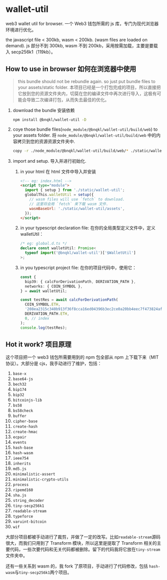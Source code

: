 # wallet-util

web3 wallet util for browser.
一个 Web3 钱包所需的 js 库，专门为现代浏览器环境进行优化。

the javascript file < 300kb, wasm < 200kb. (wasm files are loaded on demand).
js 部分不到 300kb, wasm 不到 200kb，采用按需加载，主要是要载入 secp256k1（119kb）。

## How to use in browser 如何在浏览器中使用

> this bundle should not be rebundle again. so just put bundle files to your assets/static folder.
> 本项目已经是一个打包完成的项目，所以直接把它放到您的资源文件夹内，切莫在您的编译文件中再次进行导入，这极有可能会导致二次编译打包，从而失去最佳的优化。

1. download the bundle 安装依赖
   ```bash
   npm install @bnqkl/wallet-util -D
   ```
1. coye those bundle files(`node_module/@bnqkl/wallet-util/build/web`) to your assets folder. 将 `node_module/@bnqkl/wallet-util/build/web` 中的内容拷贝到您的资源资源文件夹中.
   ```bash
   copy -r ./node_module/@bnqkl/wallet-util/build/web/* ./static/wallet-util/
   ```
1. import and setup. 导入并进行初始化.

   1. in your html 在 html 文件中导入并安装

      ```html
      <!-- eg: index.html -->
      <script type="module">
        import { setup } from './static/wallet-util';
        globalThis.walletUtil = setup({
          // wasm files will use `fetch` to download.
          // 这里将会用 `fetch` 来下载 wasm 文件.
          wasmBaseUrl: './static/wallet-util/assets',
        });
      </script>
      ```

   1. in your typescript declaration file: 在你的全局类型定义文件中，定义 walletUtil：

      ```ts
      /* eg: global.d.ts */
      declare const walletUtil: Promise<
        typeof import('@bnqkl/wallet-util')['$WalletUtil']
      >;
      ```

   1. in you typescript project file: 在你的项目代码中，使用它：

      ```ts
      const {
        bip39: { calcForDerivationPath, DERIVATION_PATH },
        networks: { COIN_SYMBOL },
      } = await walletUtil;

      const testRes = await calcForDerivationPath(
        COIN_SYMBOL.ETH,
        '208ea2315c340b913f36f8cca16ed04396b3ec2ce0a20bb4eec7f473824af7a32217161f65f93901dd9ebaf2d3b090cee46355b853f513dff8e75f3a4f5245f6',
        DERIVATION_PATH.ETH,
        0, // index
      );
      console.log(testRes);
      ```

## Hot it work? 项目原理

这个项目把一个 web3 钱包所需要用到的 npm 包全部从 npm 上下载下来（MIT 协议）。大部分是 cjs，我手动进行了维护，包括：

1. `base-x`
1. `base64-js`
1. `bech32`
1. `bip174`
1. `bip32`
1. `bitcoinjs-lib`
1. `bs58`
1. `bs58check`
1. `buffer`
1. `cipher-base`
1. `create-hash`
1. `create-hmac`
1. `ecpair`
1. `events`
1. `hash-base`
1. `hash-wasm`
1. `ieee754`
1. `inherits`
1. `md5.js`
1. `minimalistic-assert`
1. `minimalistic-crypto-utils`
1. `process`
1. `ripemd160`
1. `sha.js`
1. `string_decoder`
1. `tiny-secp256k1`
1. `readable-stream`
1. `typeforce`
1. `varuint-bitcoin`
1. `wif`

大部分项目都被手动进行了裁剪，并做了一定的改写。比如`readable-stream`源码很大，而我们只用到了 Transform 模块，所以这里是提取了 Transform 相关的主要代码，一些次要代码和无关代码都被删除。留下的代码我将它放在`tiny-stream`文件夹中。

还有一些关系到 wasm 的，我 fork 了原项目，手动进行了代码修改，包括 `hash-wasm`与`tiny-secp256k1`两个项目。
